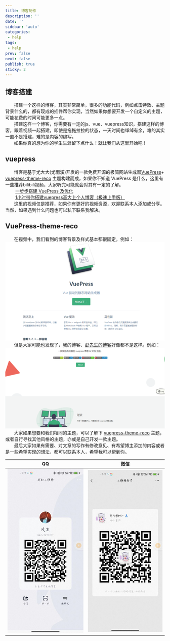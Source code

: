 ```yaml
---
title: 博客制作
description: ''
date: ''
sidebar: 'auto'
categories: 
 - help
tags:
 - help
prev: false
next: false
publish: true
sticky: 2
---
```


## 博客搭建
&nbsp;&nbsp;&nbsp;&nbsp;&nbsp;&nbsp;&nbsp;搭建一个这样的博客，其实非常简单，很多的功能代码，例如点击特效、主题背景什么的，都有现成的插件帮你实现，当然如果你想要开发一个自定义的主题，可能花费的时间可能更多一点。  
&nbsp;&nbsp;&nbsp;&nbsp;&nbsp;&nbsp;&nbsp;搭建这样一个博客，你需要有一定的js、vue、vuepress知识，搭建这样的博客，跟着视频一起搭建，即使是拖拖拉拉的状态，一天时间也绰绰有余，难的其实一直不是搭建，难的是内容的编写。  
&nbsp;&nbsp;&nbsp;&nbsp;&nbsp;&nbsp;&nbsp;如果你真的想为你的学生生涯留下点什么！就让我们从这里开始吧！  

## vuepress
&nbsp;&nbsp;&nbsp;&nbsp;&nbsp;&nbsp;&nbsp;博客是基于尤大大(尤雨溪)开发的一款免费开源的极简网站生成器[VuePress](https://v1.vuepress.vuejs.org/zh/)+ [vuepress-theme-reco](https://vuepress-reco-doc.vercel.app) 主题构建而成，如果你不知道 VuePress 是什么，这里有一些推荐bilibili视频，大家听完可能就会对其有一定的了解。  
&nbsp;&nbsp;&nbsp;&nbsp;&nbsp;&nbsp;&nbsp; [一步步搭建 VuePress 及优化](https://www.bilibili.com/video/BV1vb411m7NY?from=search&seid=12895446522739007147)  
&nbsp;&nbsp;&nbsp;&nbsp;&nbsp;&nbsp;&nbsp; [1小时带你搭建vuepress高大上个人博客（极速上手版）](https://www.bilibili.com/video/BV17t41177cr?from=search&seid=12895446522739007147)  
&nbsp;&nbsp;&nbsp;&nbsp;&nbsp;&nbsp;&nbsp;这里的视频仅是推荐，如果你有更好的视频资源，欢迎联系本人添加或分享。当然，如果遇到什么问题也可以私下联系我解决。

## VuePress-theme-reco
&nbsp;&nbsp;&nbsp;&nbsp;&nbsp;&nbsp;&nbsp;在视频中，我们看到的博客背景及样式基本都很固定，例如：  
![vuepress模版背景](../demo/imgs/help/oldStyle.png)  
&nbsp;&nbsp;&nbsp;&nbsp;&nbsp;&nbsp;&nbsp;但是大家可能也发现了，我的博客、[彭先生的博客](https://www.bookbook.cc/)好像都不是这样。例如：  
![自定义主题背景](../demo/imgs/help/newStyle.png)  
&nbsp;&nbsp;&nbsp;&nbsp;&nbsp;&nbsp;&nbsp;大家如果想要和我们相同的主题，可以了解下 [vuepress-theme-reco](https://vuepress-reco-doc.vercel.app) 主题，或者自行寻找其他风格的主题，亦或是自己开发一款主题。  
&nbsp;&nbsp;&nbsp;&nbsp;&nbsp;&nbsp;&nbsp;最后大家如果有需要、对文章的写作有修改意见、有希望博主添加的内容或者是一些希望实现的想法，都可以联系本人，希望我可以帮到你。  
  
  
  
|  QQ  | 微信 |
| ---- | ---- |
|![QQ:762893079](../demo/imgs/help/QQ.jpg)|![微信:15071184218](../demo/imgs/help/Wechat.jpg)|




